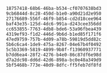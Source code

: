 
                18757418-68b6-46ba-b534-cf0707638bd3
                9cb6844d-8c28-450d-b1e0-a90d21d2e950
                27176689-556f-46f9-b854-cd2d18cee964
                baf43e35-125d-4dc6-991a-d243cee356dd
                cc653855-7763-4db8-bde6-53a96fbea439
                4319ef93-f1d2-446d-9b6d-b1ed85f171f6
                47ed9759-757b-4d09-a78b-59819d5dd82c
                5b6c6ca4-1de9-475a-8267-04e67b4f0492
                5c5b3369-5819-4899-9b8f-f13960937771
                b7dd6ea4-28f2-4276-b4e0-86c87df6e98d
                d7a2dc98-dd6d-42d6-898a-bc0e48a349d9
                5bf5468b-773e-40d9-8dfc-ff5feb7df8fd
                